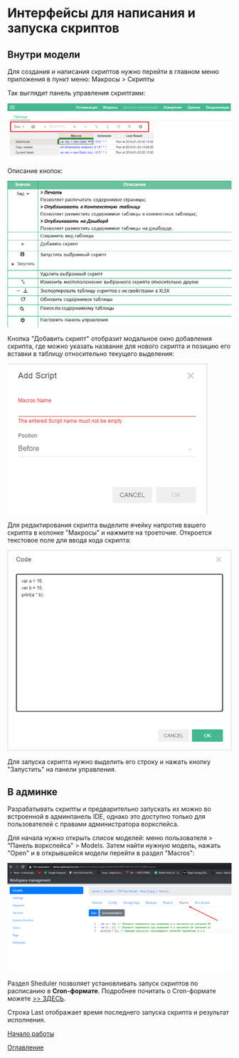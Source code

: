 # Интерфейсы для написания и запуска скриптов

## Внутри модели

Для создания и написания скриптов нужно перейти в главном меню приложения в пункт меню: 
Макросы > Скрипты

Так выглядит панель управления скриптами:

![](./pictures/toolbarOfScripts.png)

Описание кнопок:

![](./pictures/manualButtons.png)

Кнопка "Добавить скрипт" отобразит модальное окно добавления скрипта, где можно указать название для нового скрипта и
позицию его вставки в таблицу относительно текущего выделения:

![](./pictures/modalAddScript.png)

Для редактирования скрипта выделите ячейку напротив вашего скрипта в колонке "Макросы" и нажмите на троеточие. Откроется текстовое поле для ввода кода скрипта:
 
![](./pictures/scriptTextarea.png)

Для запуска скрипта нужно выделить его строку и нажать кнопку "Запустить" на панели управления.
 
## В админке

Разрабатывать скрипты и предварительно запускать их можно во встроенной в админпанель IDE, однако это доступно только для пользователей с правами администратора воркспейса.

Для начала нужно открыть список моделей: меню пользователя > "Панель воркспейса" > Models. Затем найти нужную модель, нажать "Open" и в открывшейся модели перейти в раздел "Macros":
 
 ![](./pictures/macrosTab.png)
 
Раздел Sheduler позволяет установливать запуск скриптов по расписанию в **Cron-формате**. Подробнее почитать о Cron-формате можете [>> ЗДЕСЬ](cronFormat.md). 
 
Строка Last отображает время последнего запуска скрипта и результат исполнения.

[Начало работы](gettingStarted.md)

[Оглавление](README.md)